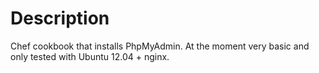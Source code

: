 Description
====

Chef cookbook that installs PhpMyAdmin. At the moment very basic and only tested with Ubuntu 12.04 + nginx.
